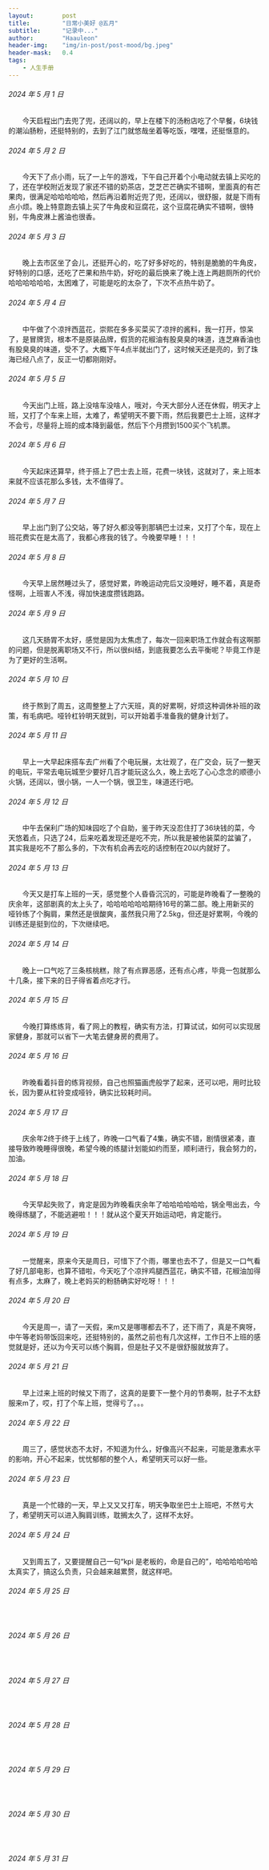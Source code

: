 ```yaml
---
layout:        post
title:         "日常小美好 @五月"
subtitle:      "记录中..."
author:        "Haauleon"
header-img:    "img/in-post/post-mood/bg.jpeg"
header-mask:   0.4
tags:
    - 人生手册
---
```


###### 2024 年 5 月 1 日
&emsp;&emsp;今天启程出门去兜了兜，还阔以的，早上在楼下的汤粉店吃了个早餐，6块钱的潮汕肠粉，还挺特别的，去到了江门就悠哉坐着等吃饭，嘿嘿，还挺惬意的。

###### 2024 年 5 月 2 日
&emsp;&emsp;今天下了点小雨，玩了一上午的游戏，下午自己开着个小电动就去镇上买吃的了，还在学校附近发现了家还不错的奶茶店，芝芝芒芒确实不错啊，里面真的有芒果肉，很满足哈哈哈哈哈，然后再沿着附近兜了兜，还阔以，很舒服，就是下雨有点小烦。晚上特意跑去镇上买了牛角皮和豆腐花，这个豆腐花确实不错啊，很特别，牛角皮淋上酱油也很香。

###### 2024 年 5 月 3 日
&emsp;&emsp;晚上去市区坐了会儿，还挺开心的，吃了好多好吃的，特别是脆脆的牛角皮，好特别的口感，还吃了芒果和热牛奶，好吃的最后换来了晚上连上两趟厕所的代价哈哈哈哈哈哈，太困难了，可能是吃的太杂了，下次不点热牛奶了。

###### 2024 年 5 月 4 日
&emsp;&emsp;中午做了个凉拌西蓝花，崇熙在多多买菜买了凉拌的酱料，我一打开，惊呆了，是冒牌货，根本不是原装品牌，假货的花椒油有股臭臭的味道，连芝麻香油也有股臭臭的味道，受不了。大概下午4点半就出门了，这时候天还是亮的，到了珠海已经八点了，反正一切都刚刚好。

###### 2024 年 5 月 5 日
&emsp;&emsp;今天出门上班，路上没啥车没啥人，哦对，今天大部分人还在休假，明天才上班，又打了个车来上班，太难了，希望明天不要下雨，然后我要巴士上班，这样才不会亏，尽量将上班的成本降到最低，然后下个月攒到1500买个飞机票。

###### 2024 年 5 月 6 日
&emsp;&emsp;今天起床还算早，终于搭上了巴士去上班，花费一块钱，这就对了，来上班本来就不应该花那么多钱，太不值得了。

###### 2024 年 5 月 7 日
&emsp;&emsp;早上出门到了公交站，等了好久都没等到那辆巴士过来，又打了个车，现在上班花费实在是太高了，我都心疼我的钱了。今晚要早睡！！！

###### 2024 年 5 月 8 日
&emsp;&emsp;今天早上居然睡过头了，感觉好累，昨晚运动完后又没睡好，睡不着，真是奇怪啊，上班害人不浅，得加快速度攒钱跑路。

###### 2024 年 5 月 9 日
&emsp;&emsp;这几天肠胃不太好，感觉是因为太焦虑了，每次一回来职场工作就会有这啊那的问题，但是脱离职场又不行，所以很纠结，到底我要怎么去平衡呢？毕竟工作是为了更好的生活啊。

###### 2024 年 5 月 10 日
&emsp;&emsp;终于熬到了周五，这周整整上了六天班，真的好累啊，好烦这种调休补班的政策，有毛病吧。哑铃杠铃明天就到，可以开始着手准备我的健身计划了。

###### 2024 年 5 月 11 日
&emsp;&emsp;早上一大早起床搭车去广州看了个电玩展，太壮观了，在广交会，玩了一整天的电玩，平常去电玩城至少要好几百才能玩这么久，晚上去吃了心心念念的顺德小火锅，还阔以，很小锅，一人一个锅，很卫生，味道还行吧。

###### 2024 年 5 月 12 日
&emsp;&emsp;中午去保利广场的知味园吃了个自助，鉴于昨天没忍住打了36块钱的菜，今天悠着点，只选了24，后来吃着发现还是吃不完，所以我是被他装菜的盆骗了，其实我是吃不了那么多的，下次有机会再去吃的话控制在20以内就好了。

###### 2024 年 5 月 13 日
&emsp;&emsp;今天又是打车上班的一天，感觉整个人昏昏沉沉的，可能是昨晚看了一整晚的庆余年，这部剧真的太上头了，哈哈哈哈哈哈期待16号的第二部。晚上用新买的哑铃练了个胸肩，果然还是很酸爽，虽然我只用了2.5kg，但还是好累啊，今晚的训练还是挺到位的，下次继续吧。

###### 2024 年 5 月 14 日
&emsp;&emsp;晚上一口气吃了三条核桃糕，除了有点罪恶感，还有点心疼，毕竟一包就那么十几条，接下来的日子得省着点吃才行。

###### 2024 年 5 月 15 日
&emsp;&emsp;今晚打算练练背，看了网上的教程，确实有方法，打算试试，如何可以实现居家健身，那就可以省下一大笔去健身房的费用了。

###### 2024 年 5 月 16 日
&emsp;&emsp;昨晚看着抖音的练背视频，自己也照猫画虎般学了起来，还可以吧，用时比较长，因为要从杠铃变成哑铃，确实比较耗时间。

###### 2024 年 5 月 17 日
&emsp;&emsp;庆余年2终于终于上线了，昨晚一口气看了4集，确实不错，剧情很紧凑，直接导致昨晚睡得很晚，希望今晚的练腿计划能如约而至，顺利进行，我会努力的，加油。

###### 2024 年 5 月 18 日
&emsp;&emsp;今天早起失败了，肯定是因为昨晚看庆余年了哈哈哈哈哈哈，锅全甩出去，今晚得练腿了，不能逃避啦！！！就从这个夏天开始运动吧，肯定能行。

###### 2024 年 5 月 19 日
&emsp;&emsp;一觉醒来，原来今天是周日，可惜下了个雨，哪里也去不了，但是又一口气看了好几部电影，也算不错啦，今天吃了个凉拌鸡腿西蓝花，确实不错，花椒油加得有点多，太麻了，晚上老妈买的粉肠确实好吃呀！！！

###### 2024 年 5 月 20 日
&emsp;&emsp;今天是周一，请了一天假，来m又是哪哪都去不了，还下雨了，真是不爽呀，中午等老妈带饭回来吃，还挺特别的，虽然之前也有几次这样，工作日不上班的感觉就是好，还以为今天可以练个胸肩，但是肚子又不是很舒服就放弃了。

###### 2024 年 5 月 21 日
&emsp;&emsp;早上过来上班的时候又下雨了，这真的是要下一整个月的节奏啊，肚子不太舒服来m了，哎，打了个车上班，觉得亏了。。。

###### 2024 年 5 月 22 日
&emsp;&emsp;周三了，感觉状态不太好，不知道为什么，好像高兴不起来，可能是激素水平的影响，开心不起来，忧忧郁郁的整个人，希望明天可以好一些。

###### 2024 年 5 月 23 日
&emsp;&emsp;真是一个忙碌的一天，早上又又又打车，明天争取坐巴士上班吧，不然亏大了，希望明天可以进入胸肩训练，耽搁太久了，这样不太好。

###### 2024 年 5 月 24 日
&emsp;&emsp;又到周五了，又要提醒自己一句“kpi 是老板的，命是自己的”，哈哈哈哈哈哈太真实了，搞这么负责，只会越来越累赘，就这样吧。

###### 2024 年 5 月 25 日
&emsp;&emsp;

###### 2024 年 5 月 26 日
&emsp;&emsp;

###### 2024 年 5 月 27 日
&emsp;&emsp;

###### 2024 年 5 月 28 日
&emsp;&emsp;

###### 2024 年 5 月 29 日
&emsp;&emsp;

###### 2024 年 5 月 30 日
&emsp;&emsp;

###### 2024 年 5 月 31 日
&emsp;&emsp;
